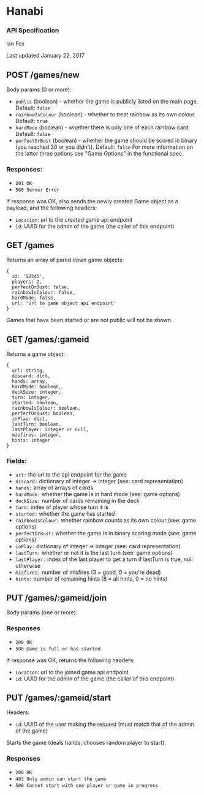 # Hanabi
### API Specification

Ian Fox

Last updated January 22, 2017

## POST /games/new  
Body params (0 or more):
* `public` (boolean) - whether the game is publicly listed on the main page. Default: `false`
* `rainbowIsColour` (boolean) - whether to treat rainbow as its own colour. Default: `true`
* `hardMode` (boolean) - whether there is only one of each rainbow card. Default: `false`
* `perfectOrBust` (boolean) - whether the game should be scored in binary (you reached 30 or you didn't). Default: `false`
For more information on the latter three options see "Game Options" in the functional spec.

### Responses:
* `201 OK`
* `500 Server Error`

If response was OK, also sends the newly created Game object as a payload, and the following headers:
* `Location`: url to the created game api endpoint  
* `id`: UUID for the admin of the game (the caller of this endpoint)

## GET /games  
Returns an array of pared down game objects:  
```
{
  id: '12345',  
  players: 2,
  perfectOrBust: false,
  rainbowIsColour: false,
  hardMode: false,
  url: 'url to game object api endpoint'
}
```
Games that have been started or are not public will not be shown.

## GET /games/:gameid
Returns a game object:  
```
{  
  url: string,  
  discard: dict,  
  hands: array,  
  hardMode: boolean,  
  deckSize: integer,  
  turn: integer,  
  started: boolean,  
  rainbowIsColour: boolean,  
  perfectOrBust: boolean,  
  inPlay: dict,  
  lastTurn: boolean,  
  lastPlayer: integer or null,  
  misfires: integer,  
  hints: integer
}
```

### Fields:  
* `url:` the url to the api endpoint for the game  
* `discard:` dictionary of integer -> integer (see: card representation)
* `hands:` array of arrays of cards  
* `hardMode:` whether the game is in hard mode (see: game options)
* `deckSize:` number of cards remaining in the deck  
* `turn:` index of player whose turn it is  
* `started:` whether the game has started  
* `rainbowIsColour:` whether rainbow counts as its own colour (see: game options)  
* `perfectOrBust:` whether the game is in binary scoring mode (see: game options)  
* `inPlay:` dictionary of integer -> integer (see: card representation)  
* `lastTurn:` whether or not it is the last turn (see: game options)
* `lastPlayer:` index of the last player to get a turn if lastTurn is true, null otherwise  
* `misfires:` number of misfires (3 = good, 0 = you're dead)
* `hints:` number of remaining hints (8 = all hints, 0 = no hints)

## PUT /games/:gameid/join
Body params (one or more):

### Responses
* `200 OK`
* `500 Game is full or has started`

If response was OK, returns the following headers:  
* `Location`: url to the joined game api endpoint
* `id`: UUID for the admin of the game (the caller of this endpoint)  

## PUT /games/:gameid/start
Headers:
* `id`: UUID of the user making the request (must match that of the admin of the game)

Starts the game (deals hands, chooses random player to start).

### Responses
* `200 OK`
* `403 Only admin can start the game`
* `500 Cannot start with one player or game in progress`